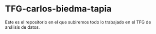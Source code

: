 TFG-carlos-biedma-tapia
=======================

Este es el repositorio en el que subiremos todo lo trabajado en el TFG de análisis de datos.
